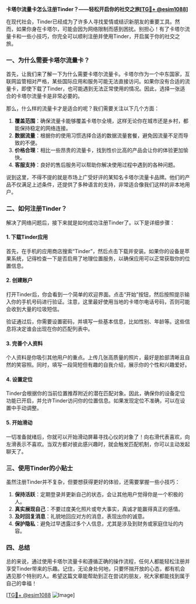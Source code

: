 **卡塔尔流量卡怎么注册Tinder？——轻松开启你的社交之旅[[TG💪+ @esim1088](https://t.me/s/esim1088)]**

在现代社会，Tinder已经成为了许多人寻找爱情或结识新朋友的重要工具。然而，如果你身在卡塔尔，可能会因为网络限制而感到困扰。别担心！有了卡塔尔流量卡和一些小技巧，你完全可以顺利注册并使用Tinder，开启属于你的社交之旅。

### **一、为什么需要卡塔尔流量卡？**

首先，让我们来了解一下为什么需要卡塔尔流量卡。卡塔尔作为一个中东国家，互联网监管相对严格，某些国际应用和服务可能无法直接访问。如果你没有合适的流量卡，即使下载了Tinder，也可能遇到无法正常使用的情况。因此，选择一张适合的卡塔尔流量卡是非常必要的。

那么，什么样的流量卡才是适合的呢？我们需要关注以下几个方面：

1. **覆盖范围**：确保流量卡能够覆盖卡塔尔全境，这样无论你在城市还是乡村，都能保持稳定的网络连接。
2. **数据流量**：根据你的使用习惯选择合适的数据流量套餐，避免因流量不足而导致的不便。
3. **价格合理**：相比一些昂贵的流量卡，找到性价比高的产品会让你的体验更加愉快。
4. **客服支持**：良好的售后服务可以帮助你解决使用过程中遇到的各种问题。

说到这里，不得不提的就是市场上广受好评的某知名卡塔尔流量卡品牌。他们的产品不仅满足上述条件，还提供了多种语言的支持，非常适合像我们这样的非本地用户。

### **二、如何注册Tinder？**

解决了网络问题后，接下来就是如何成功注册Tinder了。以下是详细步骤：

#### **1. 下载Tinder应用**
首先，在手机的应用商店搜索“Tinder”，然后点击下载并安装。如果你的设备是苹果系统，记得检查一下是否启用了地理位置服务，以确保应用可以正常获取你的位置信息。

#### **2. 创建账户**
打开Tinder后，你会看到一个简单的欢迎界面。点击“开始”按钮，然后按照提示输入你的手机号码进行验证。注意，这里最好使用当地的卡塔尔电话号码，否则可能会收到大量的垃圾短信。

验证通过后，你需要设置密码，并填写一些基本信息，比如性别、年龄等。这些信息将决定谁会出现在你的匹配列表中。

#### **3. 完善个人资料**
个人资料是你吸引其他用户的重点。上传几张高质量的照片，最好是脸部清晰且自然的笑容照。同时，填写一段简短但有趣的自我介绍，展示你的个性和兴趣爱好。

#### **4. 设置定位**
Tinder会根据你的当前位置推荐附近的潜在匹配对象。因此，确保你的设备定位功能已开启，并允许Tinder访问你的位置信息。如果发现定位不准确，可以在设置中手动调整。

#### **5. 开始滑动**
一切准备就绪后，你就可以开始滑动屏幕寻找心仪的对象了！向右滑代表喜欢，向左滑表示不喜欢。当双方都对彼此感兴趣时，就会触发匹配机制，你可以主动发起聊天了。

### **三、使用Tinder的小贴士**

虽然注册Tinder并不复杂，但要想获得更好的体验，还需要掌握一些小技巧：

1. **保持活跃**：定期登录并更新自己的状态，会让其他用户觉得你是一个积极的人。
2. **真实展现自己**：不要过度美化照片或夸大事实，真诚才能赢得真正的感情。
3. **及时回复消息**：礼貌地回应对方的消息，表现出你的诚意。
4. **保护隐私**：避免过早透露过多个人信息，尤其是涉及到财务或家庭住址的内容。

### **四、总结**

总的来说，通过使用卡塔尔流量卡和遵循正确的操作流程，任何人都能轻松注册并享受Tinder带来的乐趣。记住，无论身处何地，只要怀揣开放的心态，都有机会遇见那个特别的人。希望这篇文章能帮助到正在尝试的朋友，祝大家都能找到属于自己的幸福！

[[TG💪+ @esim1088](https://t.me/s/esim1088) ![Image](https://i.postimg.cc/4NQfJmqS/Snipaste-2025-05-13-00-14-12.png)]